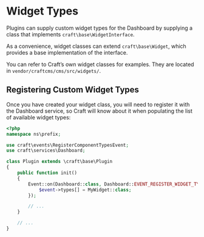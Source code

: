 Widget Types
============

Plugins can supply custom widget types for the Dashboard by supplying a class that implements `craft\base\WidgetInterface`.

As a convenience, widget classes can extend `craft\base\Widget`, which provides a base implementation of the interface.

You can refer to Craft’s own widget classes for examples. They are located in `vendor/craftcms/cms/src/widgets/`.

## Registering Custom Widget Types

Once you have created your widget class, you will need to register it with the Dashboard service, so Craft will know about it when populating the list of available widget types: 

```php
<?php
namespace ns\prefix;

use craft\events\RegisterComponentTypesEvent;
use craft\services\Dashboard;

class Plugin extends \craft\base\Plugin
{
    public function init()
    {
        Event::on(Dashboard::class, Dashboard::EVENT_REGISTER_WIDGET_TYPES, function(RegisterComponentTypesEvent $event) {
            $event->types[] = MyWidget::class;
        });

        // ...
    }

    // ...
}
```

